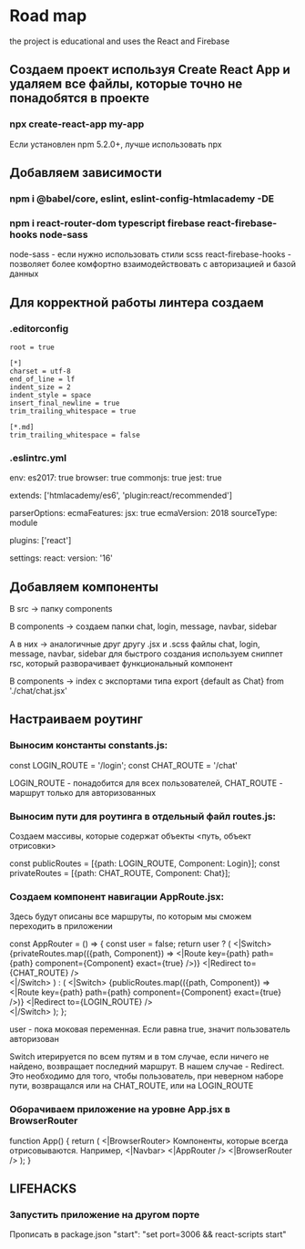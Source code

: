 # Road map

the project is educational and uses the React and Firebase

## Создаем проект используя Create React App и удаляем все файлы, которые точно не понадобятся в проекте

  ### npx create-react-app my-app

  Если установлен npm 5.2.0+, лучше использовать npx

## Добавляем зависимости

  ### npm i @babel/core, eslint, eslint-config-htmlacademy -DE

  ### npm i react-router-dom typescript firebase react-firebase-hooks node-sass

  node-sass - если нужно использовать стили scss
  react-firebase-hooks - позволяет более комфортно взаимодействовать с авторизацией и базой данных

## Для корректной работы линтера создаем

  ### .editorconfig

    root = true

    [*]
    charset = utf-8
    end_of_line = lf
    indent_size = 2
    indent_style = space
    insert_final_newline = true
    trim_trailing_whitespace = true

    [*.md]
    trim_trailing_whitespace = false

  ### .eslintrc.yml

  env:
    es2017: true
    browser: true
    commonjs: true
    jest: true

  extends: ['htmlacademy/es6', 'plugin:react/recommended']

  parserOptions:
    ecmaFeatures:
      jsx: true
    ecmaVersion: 2018
    sourceType: module

  plugins: ['react']

  settings:
    react:
      version: '16'

## Добавляем компоненты

  В src -> папку components

  В components -> создаем папки chat, login, message, navbar, sidebar

  А в них -> аналогичные друг другу .jsx и .scss файлы chat, login, message, navbar, sidebar
  для быстрого создания используем сниппет rsc, который разворачивает функциональный компонент

  В components -> index с экспортами типа export {default as Chat} from './chat/chat.jsx'

## Настраиваем роутинг

  ### Выносим константы constants.js:
  
  const LOGIN_ROUTE = '/login';
  const CHAT_ROUTE = '/chat'

  LOGIN_ROUTE - понадобится для всех пользователей, 
  CHAT_ROUTE - маршрут только для авторизованных

  ### Выносим пути для роутинга в отдельный файл routes.js: 

  Создаем массивы, которые содержат объекты <путь, объект отрисовки>

  const publicRoutes = [{path: LOGIN_ROUTE, Component: Login}];
  const privateRoutes = [{path: CHAT_ROUTE, Component: Chat}];

  ### Создаем компонент навигации AppRoute.jsx: 

  Здесь будут описаны все маршруты, по которым мы сможем переходить в приложении

  const AppRouter = () => {
    const user = false;
    return user ? (
        <|Switch>
          {privateRoutes.map(({path, Component}) => <|Route key={path} path={path} component={Component} exact={true} />)}
          <|Redirect to={CHAT_ROUTE} />   
        <|/Switch>
      ) : (
        <|Switch>
          {publicRoutes.map(({path, Component}) => <|Route key={path} path={path} component={Component} exact={true} />)}
          <|Redirect to={LOGIN_ROUTE} />   
        <|/Switch>
      );
  };

  user - пока моковая переменная. Если равна true, значит пользователь авторизован

  Switch итерируется по всем путям и в том случае, если ничего не найдено, возвращает последний маршрут. В нашем случае - Redirect. Это необходимо для того, чтобы пользователь, при неверном наборе пути, возвращался или на CHAT_ROUTE, или на LOGIN_ROUTE


  ### Оборачиваем приложение на уровне App.jsx в BrowserRouter

  function App() {
    return (
      <|BrowserRouter>
        Компоненты, которые всегда отрисовываются. Например, <|Navbar>
        <|AppRouter />
      <|BrowserRouter />
    );
  }

## LIFEHACKS

### Запустить приложение на другом порте
Прописать в package.json
"start": "set port=3006 && react-scripts start"
